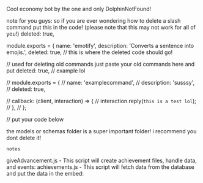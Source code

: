 Cool economy bot by the one and only DolphinNotFound!

note for you guys: so if you are ever wondering how to delete a slash command put this in the code! (please note that this may not work for all of you!)
deleted: true, 

module.exports = { 
name: 'emotify', 
description: 'Converts a sentence into emojis.', 
deleted: true, // this is where the deleted code should go!


// used for deleting old commands just paste your old commands here and put deleted: true,
// example lol

// module.exports = {
//  name: 'examplecommand',
//  description: 'susssy',
//  deleted: true,

//  callback: (client, interaction) => {
//    interaction.reply(`this is a test lol`);
//  },
// };

// put your code below

the models or schemas folder is a super important folder! i recommend you dont delete it!

`notes`

giveAdvancement.js - This script will create achievement files, handle data, and events:
achievements.js - This script will fetch data from the database and put the data in the embed: